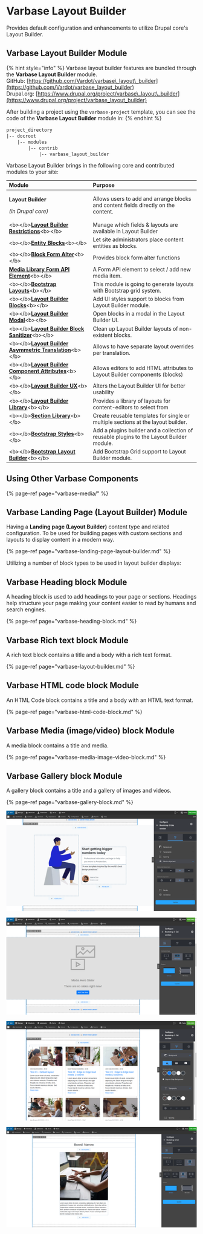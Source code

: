 # Varbase Layout Builder

Provides default configuration and enhancements to utilize Drupal core's Layout Builder.

## Varbase Layout Builder Module

{% hint style="info" %}
Varbase layout builder features are bundled through the **Varbase Layout Builder** module.  
GitHub: [https://github.com/Vardot/varbase\_layout\_builder](https://github.com/Vardot/varbase_layout_builder)  
Drupal.org: [https://www.drupal.org/project/varbase\_layout\_builder](https://www.drupal.org/project/varbase_layout_builder)

After building a project using the `varbase-project` template, you can see the code of the **Varbase Layout Builder** module in:
{% endhint %}

```text
project_directory
|-- docroot
    |-- modules
        |-- contrib
            |-- varbase_layout_builder
```

Varbase Layout Builder brings in the following core and contributed modules to your site:

<table>
  <thead>
    <tr>
      <th style="text-align:left">Module</th>
      <th style="text-align:left">Purpose</th>
    </tr>
  </thead>
  <tbody>
    <tr>
      <td style="text-align:left">
        <p><b>Layout Builder</b>
        </p>
        <p><em>(in Drupal core)</em>
        </p>
      </td>
      <td style="text-align:left">Allows users to add and arrange blocks and content fields directly on
        the content.</td>
    </tr>
    <tr>
      <td style="text-align:left">&lt;b&gt;&lt;/b&gt;<a href="https://www.drupal.org/project/layout_builder_restrictions"><b>Layout Builder Restrictions</b></a>&lt;b&gt;&lt;/b&gt;</td>
      <td
      style="text-align:left">Manage which fields &amp; layouts are available in Layout Builder</td>
    </tr>
    <tr>
      <td style="text-align:left">&lt;b&gt;&lt;/b&gt;<a href="https://www.drupal.org/project/entity_block"><b>Entity Blocks</b></a>&lt;b&gt;&lt;/b&gt;</td>
      <td
      style="text-align:left">Let site administrators place content entities as blocks.</td>
    </tr>
    <tr>
      <td style="text-align:left">&lt;b&gt;&lt;/b&gt;<a href="https://www.drupal.org/project/block_form_alter"><b>Block Form Alter</b></a>&lt;b&gt;&lt;/b&gt;</td>
      <td
      style="text-align:left">Provides block form alter functions</td>
    </tr>
    <tr>
      <td style="text-align:left"><a href="https://www.drupal.org/project/media_library_form_element"><b>Media Library Form API Element</b></a>&lt;b&gt;&lt;/b&gt;</td>
      <td
      style="text-align:left">A Form API element to select / add new media item.</td>
    </tr>
    <tr>
      <td style="text-align:left">&lt;b&gt;&lt;/b&gt;<a href="https://www.drupal.org/project/bootstrap_layouts"><b>Bootstrap Layouts</b></a>&lt;b&gt;&lt;/b&gt;</td>
      <td
      style="text-align:left">This module is going to generate layouts with Bootstrap grid system.</td>
    </tr>
    <tr>
      <td style="text-align:left">&lt;b&gt;&lt;/b&gt;<a href="https://www.drupal.org/project/layout_builder_blocks"><b>Layout Builder Blocks</b></a>&lt;b&gt;&lt;/b&gt;</td>
      <td
      style="text-align:left">Add UI styles support to blocks from Layout Builder module.</td>
    </tr>
    <tr>
      <td style="text-align:left">&lt;b&gt;&lt;/b&gt;<a href="https://www.drupal.org/project/layout_builder_modal"><b>Layout Builder Modal</b></a>&lt;b&gt;&lt;/b&gt;</td>
      <td
      style="text-align:left">Open blocks in a modal in the Layout Builder UI.</td>
    </tr>
    <tr>
      <td style="text-align:left">&lt;b&gt;&lt;/b&gt;<a href="https://www.drupal.org/project/layout_builder_block_sanitizer"><b>Layout Builder Block Sanitizer</b></a>&lt;b&gt;&lt;/b&gt;</td>
      <td
      style="text-align:left">Clean up Layout Builder layouts of non-existent blocks.</td>
    </tr>
    <tr>
      <td style="text-align:left">&lt;b&gt;&lt;/b&gt;<a href="https://www.drupal.org/project/layout_builder_at"><b>Layout Builder Asymmetric Translation</b></a>&lt;b&gt;&lt;/b&gt;</td>
      <td
      style="text-align:left">Allows to have separate layout overrides per translation.</td>
    </tr>
    <tr>
      <td style="text-align:left">&lt;b&gt;&lt;/b&gt;<a href="https://www.drupal.org/project/layout_builder_component_attributes"><b>Layout Builder Component Attributes</b></a>&lt;b&gt;&lt;/b&gt;</td>
      <td
      style="text-align:left">Allows editors to add HTML attributes to Layout Builder components (blocks)</td>
    </tr>
    <tr>
      <td style="text-align:left">&lt;b&gt;&lt;/b&gt;<a href="https://www.drupal.org/project/lb_ux"><b>Layout Builder UX</b></a>&lt;b&gt;&lt;/b&gt;</td>
      <td
      style="text-align:left">Alters the Layout Builder UI for better usability</td>
    </tr>
    <tr>
      <td style="text-align:left">&lt;b&gt;&lt;/b&gt;<a href="https://www.drupal.org/project/layout_library"><b>Layout Builder Library</b></a>&lt;b&gt;&lt;/b&gt;</td>
      <td
      style="text-align:left">Provides a library of layouts for content-editors to select from</td>
    </tr>
    <tr>
      <td style="text-align:left">&lt;b&gt;&lt;/b&gt;<a href="https://www.drupal.org/project/section_library"><b>Section Library</b></a>&lt;b&gt;&lt;/b&gt;</td>
      <td
      style="text-align:left">Create reusable templates for single or multiple sections at the layout
        builder.</td>
    </tr>
    <tr>
      <td style="text-align:left">&lt;b&gt;&lt;/b&gt;<a href="https://www.drupal.org/project/bootstrap_styles"><b>Bootstrap Styles</b></a>&lt;b&gt;&lt;/b&gt;</td>
      <td
      style="text-align:left">Add a plugins builder and a collection of reusable plugins to the Layout
        Builder module.</td>
    </tr>
    <tr>
      <td style="text-align:left">&lt;b&gt;&lt;/b&gt;<a href="https://www.drupal.org/project/bootstrap_layout_builder"><b>Bootstrap Layout Builder</b></a>&lt;b&gt;&lt;/b&gt;</td>
      <td
      style="text-align:left">Add Bootstrap Grid support to Layout Builder module.</td>
    </tr>
  </tbody>
</table>

## Using Other Varbase Components

{% page-ref page="varbase-media/" %}



## Varbase Landing Page \(Layout Builder\) Module

Having a **Landing page \(Layout Builder\)** content type and related configuration. To be used for building pages with custom sections and layouts to display content in a modern way.

{% page-ref page="varbase-landing-page-layout-builder.md" %}



Utilizing a number of block types to be used in layout builder displays:

## **Varbase Heading block** Module

A heading block is used to add headings to your page or sections. Headings help structure your page making your content easier to read by humans and search engines.

{% page-ref page="varbase-heading-block.md" %}

## **Varbase Rich text block** Module

A rich text block contains a title and a body with a rich text format.

{% page-ref page="varbase-layout-builder.md" %}

## **Varbase HTML code block** Module

An HTML Code block contains a title and a body with an HTML text format.

{% page-ref page="varbase-html-code-block.md" %}

## **Varbase Media \(image/video\) block** Module

A media block contains a title and media.

{% page-ref page="varbase-media-image-video-block.md" %}

## **Varbase Gallery block** Module

A gallery block contains a title and a gallery of images and videos.

{% page-ref page="varbase-gallery-block.md" %}



![Vertical and Horizontal Alignments](../../../.gitbook/assets/edit-layout-for-test-1-alignment-dev-varbase9c1-alignment-2.png)

![Edit Layout for Homepage](../../../.gitbook/assets/edit-layout-for-homepage-dev-varbase9c1_0.png)

![Edit Layout for the Blog Section](../../../.gitbook/assets/edit-layout-for-blog-dev-varbase9c1.png)

![Boxed Options \( Wide, Medium, Narrow, Tiny \)](../../../.gitbook/assets/edit-layout-for-boxed-vlb-no-background-align-center-dev-varbase9c1-e1.png)





